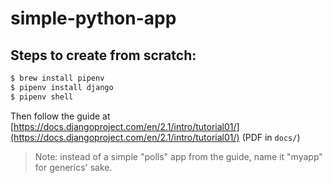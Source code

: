 # simple-python-app

## Steps to create from scratch:

```sh
$ brew install pipenv
$ pipenv install django
$ pipenv shell
```

Then follow the guide at [https://docs.djangoproject.com/en/2.1/intro/tutorial01/](https://docs.djangoproject.com/en/2.1/intro/tutorial01/) (PDF in `docs/`)

> Note: instead of a simple "polls" app from the guide, name it "myapp" for generics' sake.
